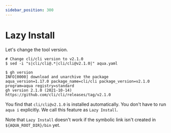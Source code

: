 ```yaml
---
sidebar_position: 300
---
```


# Lazy Install

Let's change the tool version.

```console
# Change cli/cli version to v2.1.0
$ sed -i "s|cli/cli@.*|cli/cli@v2.1.0|" aqua.yaml

$ gh version
INFO[0000] download and unarchive the package            aqua_version=1.17.0 package_name=cli/cli package_version=v2.1.0 program=aqua registry=standard
gh version 2.1.0 (2021-10-14)
https://github.com/cli/cli/releases/tag/v2.1.0
```

You find that `cli/cli@v2.1.0` is installed automatically.
You don't have to run `aqua i` explicitly.
We call this feature as `Lazy Install`.

Note that `Lazy Install` doesn't work if the symbolic link isn't created in `${AQUA_ROOT_DIR}/bin` yet.
